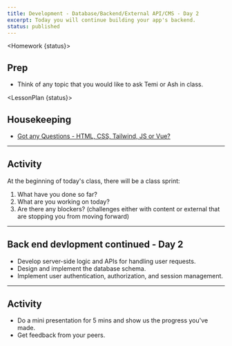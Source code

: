 ```yaml
---
title: Development - Database/Backend/External API/CMS - Day 2
excerpt: Today you will continue building your app's backend.
status: published
---
```


<script>
	import Homework from "$lib/components/Homework.svelte";
	import LessonPlan from "$lib/components/LessonPlan.svelte";
	import Achievement from "$lib/components/Achievement.svelte";
</script>

<Homework {status}>

<h2>Prep</h2>

- Think of any topic that you would like to ask Temi or Ash in class. 

</Homework>

<LessonPlan {status}>

<h2>Housekeeping</h2>

- [Got any Questions - HTML, CSS, Tailwind, JS or Vue? ](https://ideaboardz.com/for/CPNT-265/5239734)

---

<h2>Activity</h2>

At the beginning of today's class, there will be a class sprint:

1. What have you done so far?
2. What are you working on today?
3. Are there any blockers? (challenges either with content or external that are stopping you from moving forward)

---

<h2> Back end devlopment continued - Day 2 </h2>

- Develop server-side logic and APIs for handling user requests.
- Design and implement the database schema.
- Implement user authentication, authorization, and session management.


---

<h2>Activity</h2>

- Do a mini presentation for 5 mins and show us the progress you've made.
- Get feedback from your peers.

</LessonPlan>


